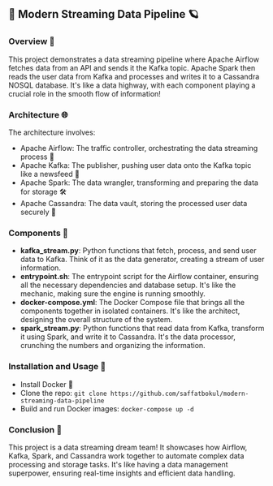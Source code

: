 📝 Modern Streaming Data Pipeline 🪐
-----------------------------------

### Overview 🚀

This project demonstrates a data streaming pipeline where Apache Airflow fetches data from an API and sends it the Kafka topic. Apache Spark then reads the user data from Kafka and processes and writes it to a Cassandra NOSQL database. It's like a data highway, with each component playing a crucial role in the smooth flow of information!

### Architecture 🌐

The architecture involves:
-   Apache Airflow: The traffic controller, orchestrating the data streaming process 🚦
-   Apache Kafka: The publisher, pushing user data onto the Kafka topic like a newsfeed 📰
-   Apache Spark: The data wrangler, transforming and preparing the data for storage 🛠️
-   Apache Cassandra: The data vault, storing the processed user data securely 💾


### Components 🧩

-   **kafka_stream.py**: Python functions that fetch, process, and send user data to Kafka. Think of it as the data generator, creating a stream of user information.
-   **entrypoint.sh**: The entrypoint script for the Airflow container, ensuring all the necessary dependencies and database setup. It's like the mechanic, making sure the engine is running smoothly.
-   **docker-compose.yml**: The Docker Compose file that brings all the components together in isolated containers. It's like the architect, designing the overall structure of the system.
-   **spark_stream.py**: Python functions that read data from Kafka, transform it using Spark, and write it to Cassandra. It's the data processor, crunching the numbers and organizing the information.

### Installation and Usage 🚀

-   Install Docker 🐳
-   Clone the repo: `git clone https://github.com/saffatbokul/modern-streaming-data-pipeline`
-   Build and run Docker images: `docker-compose up -d`

### Conclusion 🎉

This project is a data streaming dream team! It showcases how Airflow, Kafka, Spark, and Cassandra work together to automate complex data processing and storage tasks. It's like having a data management superpower, ensuring real-time insights and efficient data handling. 



